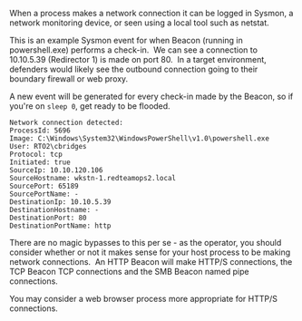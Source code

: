 When a process makes a network connection it can be logged in Sysmon, a network monitoring device, or seen using a local tool such as netstat.

This is an example Sysmon event for when Beacon (running in powershell.exe) performs a check-in.  We can see a connection to 10.10.5.39 (Redirector 1) is made on port 80.  In a target environment, defenders would likely see the outbound connection going to their boundary firewall or web proxy.

A new event will be generated for every check-in made by the Beacon, so if you're on `sleep 0`, get ready to be flooded.

```
Network connection detected:
ProcessId: 5696
Image: C:\Windows\System32\WindowsPowerShell\v1.0\powershell.exe
User: RTO2\cbridges
Protocol: tcp
Initiated: true
SourceIp: 10.10.120.106
SourceHostname: wkstn-1.redteamops2.local
SourcePort: 65189
SourcePortName: -
DestinationIp: 10.10.5.39
DestinationHostname: -
DestinationPort: 80
DestinationPortName: http
```
  

There are no magic bypasses to this per se - as the operator, you should consider whether or not it makes sense for your host process to be making network connections.  An HTTP Beacon will make HTTP/S connections, the TCP Beacon TCP connections and the SMB Beacon named pipe connections.

You may consider a web browser process more appropriate for HTTP/S connections.

